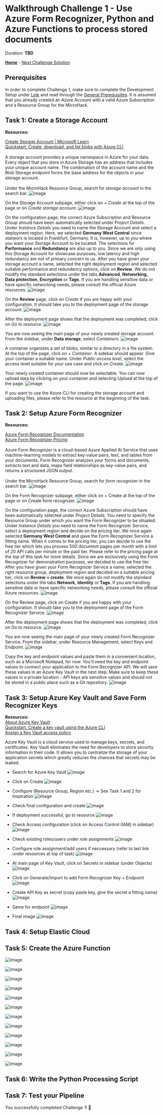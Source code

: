 # Walkthrough Challenge 1 -  Use Azure Form Recognizer, Python and Azure Functions to process stored documents

Duration: **TBD**

**[Home](../../Readme.md)** - [Next Challenge Solution](../challenges/challenge-2/solution.md)

## Prerequisites

In order to complete Challenge 1, make sure to complete the Development Setup under [Link](../../Readme.md) and read through the [General Prerequisites](../../Readme.md#prerequisites). It is assumed that you already created an Azure Account with a valid Azure Subscription and a Resource Group for the MicroHack.

## Task 1: Create a Storage Account

**Resources:**

[Create Storage Account | Microsoft Learn](https://learn.microsoft.com/en-us/azure/storage/common/storage-account-create?tabs=azure-portal)\
[Quickstart: Create, download, and list blobs with Azure CLI](https://learn.microsoft.com/en-us/azure/storage/blobs/storage-quickstart-blobs-cli)\
\
A storage account provides a unique namespace in Azure for your data. Every object that you store in Azure Storage has an address that includes your unique account name. The combination of the account name and the Blob Storage endpoint forms the base address for the objects in your storage account.\
\
Under the MicroHack Resource Group, search for *storage account* in the search bar.
![image](./images/storage_account_0.png)

On the Storage Account subpage, either click on *+ Create* at the top of the page or on *Create storage account*.
![image](./images/storage_account_1.png)

On the configuration page, the correct Azure Subscription and Resource Group should have been automatically selected under *Project Details*. Under *Instance Details* you need to name the Storage Account and select a deployment region. Here, we selected **Germany West Central** since statworx is located in Frankfurt, Germany. It is, however, up to you where you want your Storage Account to be located. The selections for **Performance** and **Redundancy** are also up to you. Since we are only using this Storage Account for showcase purposes, low latency and high redundancy are not of primary concern to us. After you have given your storage account a name, selected the right deployment region and selected suitable performance and redundancy options, click on **Review**. We do not modify the standard selections under the tabs **Advanced**, **Networking**, **Data protection**, **Encryption** or **Tags**. If you are handling sensitive data or have specific networking needs, please consult the official Azure resources.
![image](./images/storage_account_2.png)

On the **Review** page, click on *Create* if you are happy with your configuration. It should take you to the deployment page of the storage account.
![image](./images/storage_account_3.png)

After the deployment page shows that the deployment was completed, click on *Go to resource*.
![image](./images/storage_account_4.png)

You are now seeing the main page of your newly created storage account. From the sidebar, under **Data storage**, select *Containers*.
![image](./images/storage_account_5.png)

A container organizes a set of blobs, similar to a directory in a file system. At the top of the page, click on *+ Container*. A sidebar should appear. Give your container a suitable name. Under *Public access level*, select the access level suitable for your use case and click on *Create*.
![image](./images/storage_account_6.png)

Your newly created container should now be selectable. You can now upload data by clicking on your container and selecting *Upload* at the top of the page.
![image](./images/storage_account_7.png)

If you want to use the Azure CLI for creating the storage account and uploading files, please refer to the resource at the beginning of the task.

## Task 2: Setup Azure Form Recognizer

**Resources:**

[Azure Form Recognizer Documentation](https://learn.microsoft.com/en-us/azure/applied-ai-services/form-recognizer/?view=form-recog-3.0.0)\
[Azure Form Recognizer Pricing](https://azure.microsoft.com/en-us/pricing/details/form-recognizer/#pricing)\
\
Azure Form Recognizer is a cloud-based Azure Applied AI Service that uses machine-learning models to extract key-value pairs, text, and tables from your documents. Form Recognizer analyzes your forms and documents, extracts text and data, maps field relationships as key-value pairs, and returns a structured JSON output.\
\
Under the MicroHack Resource Group, search for *form recognizer* in the search bar.
![image](./images/form_recognizer_0.png)

On the Form Recognizer subpage, either click on + Create at the top of the page or on Create form recognizer.
![image](./images/form_recognizer_1.png)

On the configuration page, the correct Azure Subscription should have been automatically selected under *Project Details*. You need to specify the Resource Group under which you want the Form Recognizer to be situated. Under *Instance Details* you need to name the Form Recognizer Service, select a deployment region and decide on the pricing tier. We once again selected **Germany West Central** and gave the Form Recognizer Service a fitting name. When it comes to the pricing tier, you can decide to use the free tier which lets you process 500 document pages per month with a limit of 20 API calls per minute or the paid tier. Please refer to the pricing page at the top of this task for more details. Since we are exclusively using the Form Recognizer for demonstration purposes, we decided to use the free tier.
After you have given your Form Recognizer Service a name, selected the right resource group, deployment region and decided on a suitable pricing tier, click on **Review + create**. We once again do not modify the standard selections under the tabs **Network**, **Identity** or **Tags**. If you are handling sensitive data or have specific networking needs, please consult the official Azure resources.
![image](./images/form_recognizer_2.png)

On the Review page, click on Create if you are happy with your configuration. It should take you to the deployment page of the Form Recognizer Service.
![image](./images/form_recognizer_3.png)

After the deployment page shows that the deployment was completed, click on Go to resource.
![image](./images/form_recognizer_4.png)

You are now seeing the main page of your newly created Form Recognizer Service. From the sidebar, under Resource Management, select Keys and Endpoint.
![image](./images/form_recognizer_5.png)

Copy the key and endpoint values and paste them in a convenient location, such as a Microsoft Notepad, for now. You'll need the key and endpoint values to connect your application to the Form Recognizer API. We will save these values in an Azure Key Vault in the next step. Make sure to keep these values in a private location - API keys are sensitive values and should not be stored in a public place such as a Git repository.
![image](./images/form_recognizer_6.png)

## Task 3: Setup Azure Key Vault and Save Form Recognizer Keys

**Resources:** \
[About Azure Key Vault](https://learn.microsoft.com/en-us/azure/key-vault/general/overview)\
[Quickstart: Create a key vault using the Azure CLI](https://learn.microsoft.com/en-us/azure/key-vault/general/quick-create-cli)\
[Assign a Key Vault access policy](https://learn.microsoft.com/en-us/azure/key-vault/general/assign-access-policy?tabs=azure-portal)

Azure Key Vault is a cloud service used to manage keys, secrets, and certificates. Key Vault eliminates the need for developers to store security information in their code. It allows you to centralize the storage of your application secrets which greatly reduces the chances that secrets may be leaked.

- Search for Azure Key Vault
![image](images/key_vault_0.png)

- Click on Create
![image](images/key_vault_1.png)

- Configure (Resource Group, Region etc.) -> See Task 1 and 2 for Inspiration
![image](images/key_vault_2.png)

- Check final configuration and create
![image](images/key_vault_3.png)

- If deployment successful, go to resource
![image](images/key_vault_4.png)

- Check Access configuration (click on Access Control (IAM) in sidebar)
![image](images/key_vault_5.png)

- Check existing roles/users under role assignments
![image](images/key_vault_6.png)

- Configure role assignment/add users if neccessary (refer to last link under resources at top of task) 
![image](images/key_vault_7.png)

- At main page of Key Vault, click on Secrets in sidebar (under Objects)
![image](images/key_vault_5.png)

- Click on Generate/Import to add Form Recognizer Key + Endpoint
![image](images/key_vault_8.png)

- Create API Key as secret (copy paste key, give the secret a fitting name)
![image](images/key_vault_9.png)

- Same for endpoint
![image](images/key_vault_10.png)

- Final image
![image](images/key_vault_11.png)

## Task 4: Setup Elastic Cloud

## Task 5: Create the Azure Function

![image](images/azure_function_0.png)

![image](images/azure_function_1.png)

![image](images/azure_function_2.png)

![image](images/azure_function_3.png)

![image](images/azure_function_4.png)

![image](images/azure_function_5.png)

![image](images/azure_function_6.png)

![image](images/azure_function_7.png)

![image](images/azure_function_8.png)

![image](images/azure_function_9.png)

![image](images/azure_function_10.png)

![image](images/azure_function_11.png)

## Task 6: Write the Python Processing Script

## Task 7: Test your Pipeline

You successfully completed Challenge 1! 🚀
